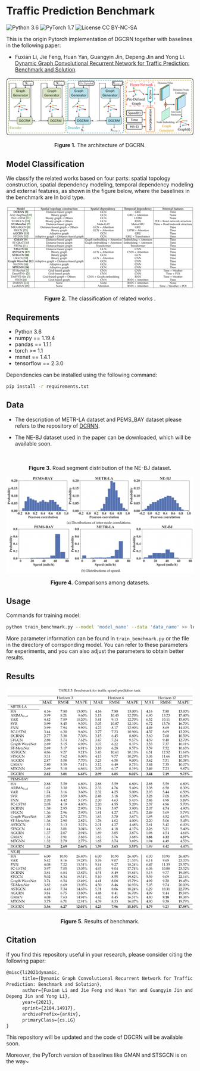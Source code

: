 # Traffic Prediction Benchmark
![Python 3.6](https://img.shields.io/badge/python-3.6-green.svg?style=plastic)
![PyTorch 1.7](https://img.shields.io/badge/PyTorch%20-%23EE4C2C.svg?style=plastic)
![License CC BY-NC-SA](https://img.shields.io/badge/license-CC_BY--NC--SA--green.svg?style=plastic)

This is the origin Pytorch implementation of DGCRN together with baselines in the following paper: 
- Fuxian Li, Jie Feng, Huan Yan, Guangyin Jin, Depeng Jin and Yong Li. [Dynamic Graph Convolutional Recurrent Network for Traffic Prediction: Benchmark and Solution](https://arxiv.org/abs/2104.14917). 

<p align="center">
<img src=".\img\DGCRN.png" height = "" alt="" align=center />
<br><br>
<b>Figure 1.</b> The architecture of DGCRN.
</p>

## Model Classification
We classify the related works based on four parts: spatial topology construction, spatial dependency modeling, temporal dependency modeling and external features, as shown in the figure below, where the baselines in the benchmark are In bold type.

<p align="center">
<img src=".\img\classification.png" height = "" alt="" align=center />
<br><br>
<b>Figure 2.</b> The classification of related works .
</p>

## Requirements

- Python 3.6
- numpy == 1.19.4
- pandas == 1.1.1
- torch >= 1.1
- mxnet == 1.4.1
- tensorflow == 2.3.0

Dependencies can be installed using the following command:
```bash
pip install -r requirements.txt
```

## Data

- The description of METR-LA dataset and PEMS_BAY dataset please refers to the repository of [DCRNN](https://github.com/liyaguang/DCRNN).

- The NE-BJ dataset used in the paper can be downloaded, which will be available soon.

<p align="center">
<img src="./img/NE-BJ.png" height = "" alt="" align=center />
<br><br>
<b>Figure 3.</b> Road segment distribution of the NE-BJ dataset.
</p>

<p align="center">
<img src="./img/comparison-datasets.png" height = "" alt="" align=center />
<br><br>
<b>Figure 4.</b> Comparisons among datasets.
</p>

## Usage
Commands for training model:

```bash
python train_benchmark.py --model 'model_name' --data 'data_name' >> log.txt 
```

More parameter information can be found in `train_benchmark.py` or the file in the directory of corrsponding model. You can refer to these parameters for experiments, and you can also adjust the parameters to obtain better results.


## <span id="resultslink">Results</span> 

<p align="center">
<img src="./img/Benchmark.png" alt="" align=center />
<br><br>
<b>Figure 5.</b>  Results of benchmark.
</p>



## <span id="citelink">Citation</span>
If you find this repository useful in your research, please consider citing the following paper:

```
@misc{li2021dynamic,
      title={Dynamic Graph Convolutional Recurrent Network for Traffic Prediction: Benchmark and Solution}, 
      author={Fuxian Li and Jie Feng and Huan Yan and Guangyin Jin and Depeng Jin and Yong Li},
      year={2021},
      eprint={2104.14917},
      archivePrefix={arXiv},
      primaryClass={cs.LG}
}
```

This repository will be updated and the code of DGCRN will be available soon.

Moreover, the PyTorch version of baselines like GMAN and STSGCN is on the way~

